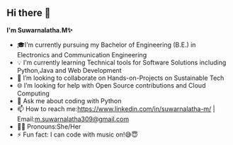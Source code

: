  ## Hi there 👋


**I'm Suwarnalatha.M✨**


- 🎓I’m currently pursuing my Bachelor of Engineering (B.E.) in Electronics and Communication Engineering
- 💡 I’m currently learning Technical tools for Software Solutions including Python,Java and Web Development
- 🤝 I’m looking to collaborate on Hands-on-Projects on Sustainable Tech
- 🌐 I’m looking for help with Open Source contributions and Cloud Computing
- 💬 Ask me about coding with Python
- 📫 How to reach me:https://www.linkedin.com/in/suwarnalatha-m/ | Email:m.suwarnalatha309@gmail.com
- 👩‍💻 Pronouns:She/Her
- ⚡ Fun fact: I can code with music on!😅😇

